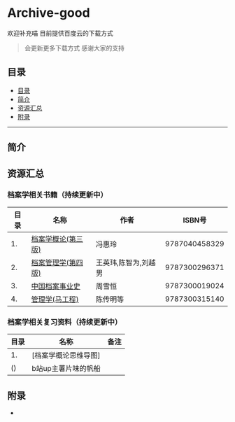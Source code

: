 # Archive-good
欢迎补充喵
目前提供百度云的下载方式
>会更新更多下载方式
>感谢大家的支持


## 目录

- [目录](#目录)
- [简介](#简介)
- [资源汇总](#资源汇总)
- [附录](#附录)
---
## 简介

## 资源汇总
### 档案学相关书籍（持续更新中）

| 目录                                  | 名称                   |作者               |ISBN号               |
| ---------------------------------------- | ---------------------------------------- |----------------------------------------|----------------------------------------|
|1.|[档案学概论(第三版)](https://pan.baidu.com/s/1Unjuz6m4NN2UFVHHIocJmw?pwd=sa32 )|冯惠玲|9787040458329|
|2.|[档案管理学(第四版)](https://pan.baidu.com/s/1N2NC1lPb4jKeoB-w3ulyGw?pwd=n96t)|王英玮,陈智为,刘越男|9787300296371|
|3.|[中国档案事业史](https://pan.baidu.com/s/1wC5vRm2HafOEOmL8J6FfTw?pwd=c97j)|周雪恒|9787300019024|
|4.|[管理学(马工程)](https://pan.baidu.com/s/1gIJ_irTwCtiKqNB2jFyMxQ?pwd=6iur)|陈传明等|9787300315140|

### 档案学相关复习资料（持续更新中）
| 目录                                  | 名称                   |备注            |
| ---------------------------------------- | ---------------------------------------- |----------------------------------------|
|1.|[档案学概论思维导图]
()|b站up主薯片味的帆船|

## 附录
-
